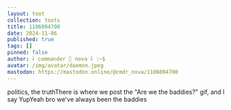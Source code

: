 ```yaml
---
layout: toot
collection: toots
title: 1106004700
date: 2024-11-06
published: true
tags: []
pinned: false
author: ⸸ commander ░ nova ⸸ :~$
avatar: /img/avatar/daemon.jpeg
mastodon: https://mastodon.online/@cmdr_nova/1106004700
---
```


politics, the truthThere is where we post the "Are we the baddies?" gif, and I say YupYeah bro we've always been the baddies
